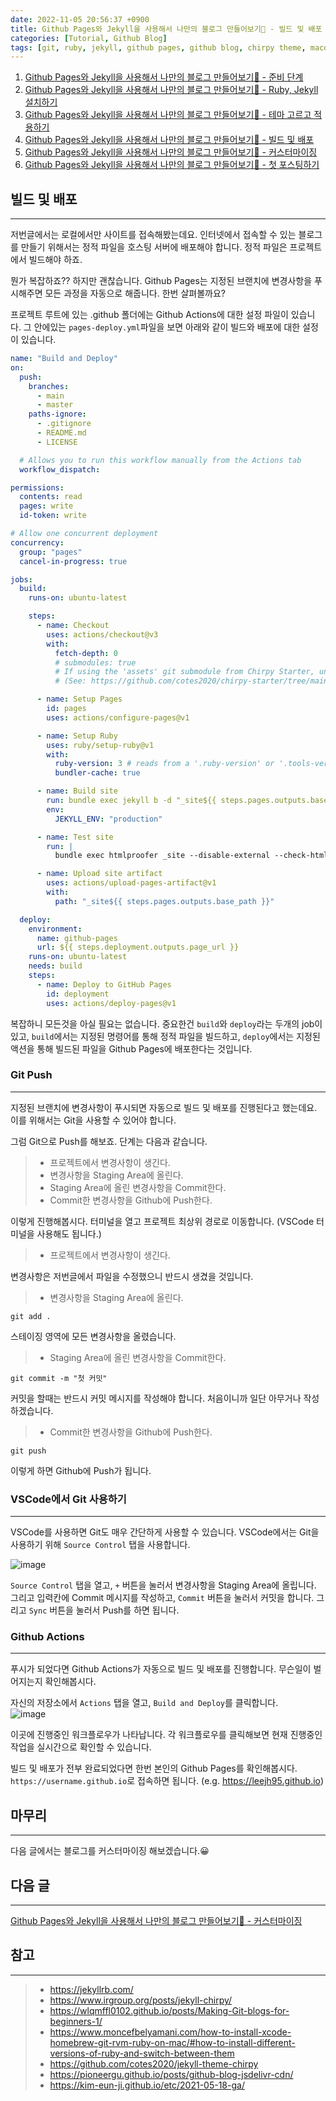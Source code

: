 ```yaml
---
date: 2022-11-05 20:56:37 +0900
title: Github Pages와 Jekyll을 사용해서 나만의 블로그 만들어보기🚀 - 빌드 및 배포
categories: [Tutorial, Github Blog]
tags: [git, ruby, jekyll, github pages, github blog, chirpy theme, macos] ## Only lowercase
---
```


1. [Github Pages와 Jekyll을 사용해서 나만의 블로그 만들어보기🚀 - 준비 단계](https://leejh95.github.io/posts/github-blog-prepare-to/)
2. [Github Pages와 Jekyll을 사용해서 나만의 블로그 만들어보기🚀 - Ruby, Jekyll 설치하기](https://leejh95.github.io/posts/github-blog-ruby-jekyll/)
3. [Github Pages와 Jekyll을 사용해서 나만의 블로그 만들어보기🚀 - 테마 고르고 적용하기](https://leejh95.github.io/posts/github-blog-theme/)
4. [Github Pages와 Jekyll을 사용해서 나만의 블로그 만들어보기🚀 - 빌드 및 배포](https://leejh95.github.io/posts/github-blog-build-deploy/)
5. [Github Pages와 Jekyll을 사용해서 나만의 블로그 만들어보기🚀 - 커스터마이징](https://leejh95.github.io/posts/github-blog-customizing/)
6. [Github Pages와 Jekyll을 사용해서 나만의 블로그 만들어보기🚀 - 첫 포스팅하기](https://leejh95.github.io/posts/github-blog-first-post/)

## 빌드 및 배포
---
저번글에서는 로컬에서만 사이트를 접속해봤는데요. 인터넷에서 접속할 수 있는 블로그를 만들기 위해서는 정적 파일을 호스팅 서버에 배포해야 합니다. 정적 파일은 프로젝트에서 빌드해야 하죠.

뭔가 복잡하죠?? 하지만 괜찮습니다. Github Pages는 지정된 브랜치에 변경사항을 푸시해주면 모든 과정을 자동으로 해줍니다. 한번 살펴볼까요?

프로젝트 루트에 있는 .github 폴더에는 Github Actions에 대한 설정 파일이 있습니다. 그 안에있는 `pages-deploy.yml`파일을 보면 아래와 같이 빌드와 배포에 대한 설정이 있습니다.

```yaml
name: "Build and Deploy"
on:
  push:
    branches:
      - main
      - master
    paths-ignore:
      - .gitignore
      - README.md
      - LICENSE

  # Allows you to run this workflow manually from the Actions tab
  workflow_dispatch:

permissions:
  contents: read
  pages: write
  id-token: write

# Allow one concurrent deployment
concurrency:
  group: "pages"
  cancel-in-progress: true

jobs:
  build:
    runs-on: ubuntu-latest

    steps:
      - name: Checkout
        uses: actions/checkout@v3
        with:
          fetch-depth: 0
          # submodules: true
          # If using the 'assets' git submodule from Chirpy Starter, uncomment above
          # (See: https://github.com/cotes2020/chirpy-starter/tree/main/assets)

      - name: Setup Pages
        id: pages
        uses: actions/configure-pages@v1

      - name: Setup Ruby
        uses: ruby/setup-ruby@v1
        with:
          ruby-version: 3 # reads from a '.ruby-version' or '.tools-version' file if 'ruby-version' is omitted
          bundler-cache: true

      - name: Build site
        run: bundle exec jekyll b -d "_site${{ steps.pages.outputs.base_path }}"
        env:
          JEKYLL_ENV: "production"

      - name: Test site
        run: |
          bundle exec htmlproofer _site --disable-external --check-html --allow_hash_href

      - name: Upload site artifact
        uses: actions/upload-pages-artifact@v1
        with:
          path: "_site${{ steps.pages.outputs.base_path }}"

  deploy:
    environment:
      name: github-pages
      url: ${{ steps.deployment.outputs.page_url }}
    runs-on: ubuntu-latest
    needs: build
    steps:
      - name: Deploy to GitHub Pages
        id: deployment
        uses: actions/deploy-pages@v1
```

복잡하니 모든것을 아실 필요는 없습니다. 중요한건 `build`와 `deploy`라는 두개의 job이 있고, `build`에서는 지정된 명령어를 통해 정적 파일을 빌드하고, `deploy`에서는 지정된 액션을 통해 빌드된 파일을 Github Pages에 배포한다는 것입니다.

### Git Push
---
지정된 브랜치에 변경사항이 푸시되면 자동으로 빌드 및 배포를 진행된다고 했는데요. 이를 위해서는 Git을 사용할 수 있어야 합니다.

그럼 Git으로 Push를 해보죠. 단계는 다음과 같습니다.

> - 프로젝트에서 변경사항이 생긴다.
> - 변경사항을 Staging Area에 올린다.
> - Staging Area에 올린 변경사항을 Commit한다.
> - Commit한 변경사항을 Github에 Push한다.

이렇게 진행해봅시다. 터미널을 열고 프로젝트 최상위 경로로 이동합니다. (VSCode 터미널을 사용해도 됩니다.)

> - 프로젝트에서 변경사항이 생긴다.

변경사항은 저번글에서 파일을 수정했으니 반드시 생겼을 것입니다.

> - 변경사항을 Staging Area에 올린다.

```terminal
git add .
```

스테이징 영역에 모든 변경사항을 올렸습니다.

> - Staging Area에 올린 변경사항을 Commit한다.

```terminal
git commit -m "첫 커밋"
```

커밋을 할때는 반드시 커밋 메시지를 작성해야 합니다. 처음이니까 일단 아무거나 작성하겠습니다.

> - Commit한 변경사항을 Github에 Push한다.

```terminal
git push
```

이렇게 하면 Github에 Push가 됩니다.

### VSCode에서 Git 사용하기
---
VSCode를 사용하면 Git도 매우 간단하게 사용할 수 있습니다. VSCode에서는 Git을 사용하기 위해 `Source Control` 탭을 사용합니다.

![image](https://dsm01pap003files.storage.live.com/y4mr8dML3eBl0VVsYUGPpsxcsmrMAGL1xFsG6OKg4kf5NH6jKIrzdENPJeb9QVuSYwNK-2XRpGE6NjoYnSdRq_I0sXVTj6mGe-rQVefg0fY42VV5e2ZKa0_cxq-4Wypp4jbScnvvPjrp67rWo2Yt_qsg6GzmcOLMY83OtZ3vm4PNTwudYugD4R4KEUOLe-q_RN-?width=1400&height=918&cropmode=none)  

`Source Control` 탭을 열고, `+` 버튼을 눌러서 변경사항을 Staging Area에 올립니다. 그리고 입력칸에  Commit 메시지를 작성하고, `Commit` 버튼을 눌러서 커밋을 합니다. 그리고 `Sync` 버튼을 눌러서 Push를 하면 됩니다.

### Github Actions
---
푸시가 되었다면 Github Actions가 자동으로 빌드 및 배포를 진행합니다. 무슨일이 벌어지는지 확인해봅시다.

자신의 저장소에서 `Actions` 탭을 열고, `Build and Deploy`를 클릭합니다.  
![image](https://dsm01pap003files.storage.live.com/y4mAv9eMofZpqBFBU5c47jS4d0hICw4ktNY8tZvSOujtKB9F8qO2pi2EL22GSkXnEG6TtsDUuYenrgtOzbmmS3NVSfLx-jPbFhRm_jNknceolfjb3ubmEzqmRpE9CAhvaqp_QmV8OXx5BroalZaU9mIfDF-eFQca2bA-DaenUG9dbqEhhq9kelUx_Uuhoc4PxAQ?width=2344&height=1256&cropmode=none)  

이곳에 진행중인 워크플로우가 나타납니다. 각 워크플로우를 클릭해보면 현재 진행중인 작업을 실시간으로 확인할 수 있습니다.

빌드 및 배포가 전부 완료되었다면 한번 본인의 Github Pages를 확인해봅시다. `https://username.github.io`로 접속하면 됩니다. (e.g. <https://leejh95.github.io>)

## 마무리
---
다음 글에서는 블로그를 커스터마이징 해보겠습니다.😀

## 다음 글
---
[Github Pages와 Jekyll을 사용해서 나만의 블로그 만들어보기🚀 - 커스터마이징](https://leejh95.github.io/posts/github-blog-customizing/)

## 참고
---
> - <https://jekyllrb.com/>
> - <https://www.irgroup.org/posts/jekyll-chirpy/>
> - <https://wlqmffl0102.github.io/posts/Making-Git-blogs-for-beginners-1/>
> - <https://www.moncefbelyamani.com/how-to-install-xcode-homebrew-git-rvm-ruby-on-mac/#how-to-install-different-versions-of-ruby-and-switch-between-them>
> - <https://github.com/cotes2020/jekyll-theme-chirpy>
> - <https://pioneergu.github.io/posts/github-blog-jsdelivr-cdn/>
> - <https://kim-eun-ji.github.io/etc/2021-05-18-ga/>